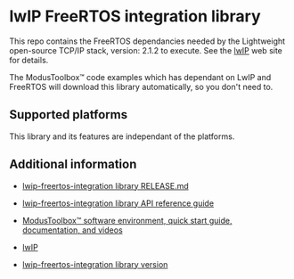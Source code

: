 # lwIP FreeRTOS integration library

This repo contains the FreeRTOS dependancies needed by the Lightweight open-source TCP/IP stack, version: 2.1.2 to execute. See the [lwIP](https://savannah.nongnu.org/projects/lwip/) web site for details.

The ModusToolbox™ code examples which has dependant on LwIP and FreeRTOS will download this library automatically, so you don't need to.

## Supported platforms

This library and its features are independant of the platforms.

## Additional information

- [lwip-freertos-integration library RELEASE.md](./RELEASE.md)

- [lwip-freertos-integration library API reference guide](https://cypresssemiconductorco.github.io/lwip-freertos-integration/api_reference_manual/html/index.html)

- [ModusToolbox&trade; software environment, quick start guide, documentation, and videos](https://www.cypress.com/products/modustoolbox-software-environment)

- [lwIP](https://savannah.nongnu.org/projects/lwip/)

- [lwip-freertos-integration library version](./version.xml)
